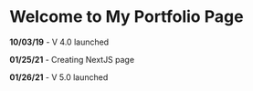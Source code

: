 # Welcome to My Portfolio Page

**10/03/19** - V 4.0 launched

**01/25/21** - Creating NextJS page

**01/26/21** - V 5.0 launched